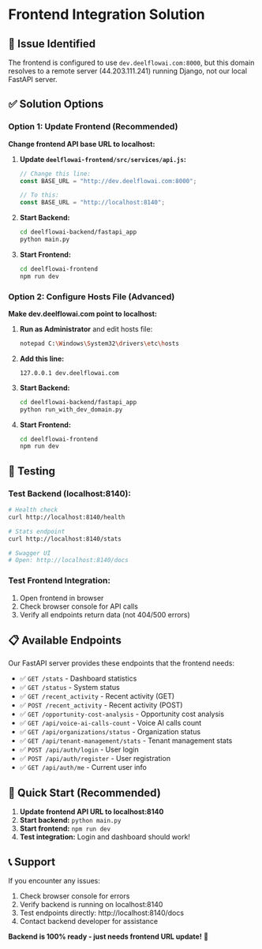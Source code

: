 # Frontend Integration Solution

## 🚨 **Issue Identified**

The frontend is configured to use `dev.deelflowai.com:8000`, but this domain resolves to a remote server (44.203.111.241) running Django, not our local FastAPI server.

## ✅ **Solution Options**

### **Option 1: Update Frontend (Recommended)**
**Change frontend API base URL to localhost:**

1. **Update `deelflowai-frontend/src/services/api.js`:**
   ```javascript
   // Change this line:
   const BASE_URL = "http://dev.deelflowai.com:8000";
   
   // To this:
   const BASE_URL = "http://localhost:8140";
   ```

2. **Start Backend:**
   ```bash
   cd deelflowai-backend/fastapi_app
   python main.py
   ```

3. **Start Frontend:**
   ```bash
   cd deelflowai-frontend
   npm run dev
   ```

### **Option 2: Configure Hosts File (Advanced)**
**Make dev.deelflowai.com point to localhost:**

1. **Run as Administrator** and edit hosts file:
   ```bash
   notepad C:\Windows\System32\drivers\etc\hosts
   ```

2. **Add this line:**
   ```
   127.0.0.1 dev.deelflowai.com
   ```

3. **Start Backend:**
   ```bash
   cd deelflowai-backend/fastapi_app
   python run_with_dev_domain.py
   ```

4. **Start Frontend:**
   ```bash
   cd deelflowai-frontend
   npm run dev
   ```

## 🧪 **Testing**

### **Test Backend (localhost:8140):**
```bash
# Health check
curl http://localhost:8140/health

# Stats endpoint
curl http://localhost:8140/stats

# Swagger UI
# Open: http://localhost:8140/docs
```

### **Test Frontend Integration:**
1. Open frontend in browser
2. Check browser console for API calls
3. Verify all endpoints return data (not 404/500 errors)

## 📋 **Available Endpoints**

Our FastAPI server provides these endpoints that the frontend needs:

- ✅ `GET /stats` - Dashboard statistics
- ✅ `GET /status` - System status  
- ✅ `GET /recent_activity` - Recent activity (GET)
- ✅ `POST /recent_activity` - Recent activity (POST)
- ✅ `GET /opportunity-cost-analysis` - Opportunity cost analysis
- ✅ `GET /api/voice-ai-calls-count` - Voice AI calls count
- ✅ `GET /api/organizations/status` - Organization status
- ✅ `GET /api/tenant-management/stats` - Tenant management stats
- ✅ `POST /api/auth/login` - User login
- ✅ `POST /api/auth/register` - User registration
- ✅ `GET /api/auth/me` - Current user info

## 🚀 **Quick Start (Recommended)**

1. **Update frontend API URL to localhost:8140**
2. **Start backend:** `python main.py`
3. **Start frontend:** `npm run dev`
4. **Test integration:** Login and dashboard should work!

## 📞 **Support**

If you encounter any issues:
1. Check browser console for errors
2. Verify backend is running on localhost:8140
3. Test endpoints directly: http://localhost:8140/docs
4. Contact backend developer for assistance

**Backend is 100% ready - just needs frontend URL update!** 🎉
